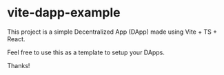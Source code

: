 # vite-dapp-example

This project is a simple Decentralized App (DApp) made using Vite + TS + React.

Feel free to use this as a template to setup your DApps.

Thanks!

